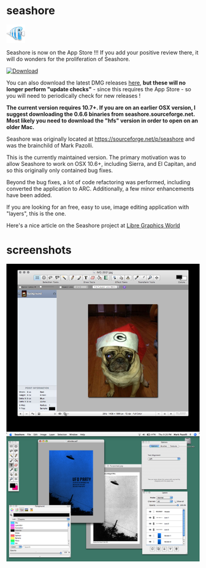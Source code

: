 # seashore

![icon](doc/icon.png)

Seashore is now on the App Store !!! If you add your positive review there, it will do wonders for the proliferation of Seashore.

[![Download](https://linkmaker.itunes.apple.com/en-us/badge-lrg.svg?releaseDate=2019-01-15T00:00:00Z&kind=desktopapp&bubble=macos_apps)](https://geo.itunes.apple.com/us/app/seashore/id1448648921?mt=12&app=apps)

You can also download the latest DMG releases [here](https://github.com/robaho/seashore/releases), **but these will no longer perform "update checks"** - since this requires the App Store - so you will need to periodically check for new releases !

**The current version requires 10.7+. If you are on an earlier OSX version, I suggest downloading the 0.6.6 binaries from seashore.sourceforge.net. Most likely you need to download the "hfs" version in order to open on an older Mac.**

Seashore was originally located at https://sourceforge.net/p/seashore and was the brainchild of Mark Pazolli.

This is the currently maintained version. The primary motivation was to allow Seashore to work on OSX 10.6+, including Sierra, and El Capitan, and so this originally only contained bug fixes.

Beyond the bug fixes, a lot of code refactoring was performed, including converted the application to ARC. Additionally, a few minor enhancements have been added.

If you are looking for an free, easy to use, image editing application with "layers", this is the one.

Here's a nice article on the Seashore project at [Libre Graphics World](http://libregraphicsworld.org/blog/entry/meet-seashore-free-image-editor-for-macos)

# screenshots
![screenshot](doc/screenshot.jpg)
![screenshot](doc/screenshot-hi.png)
